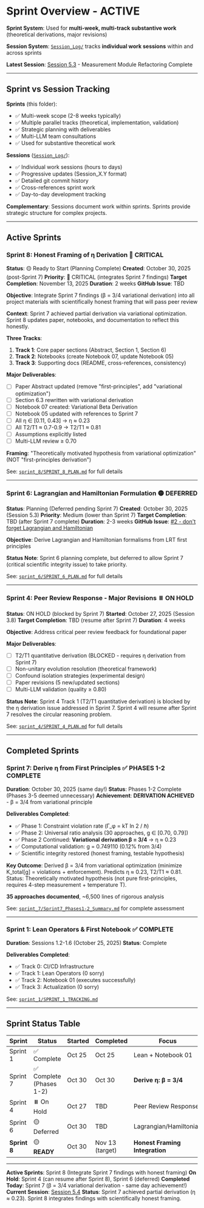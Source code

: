 # Sprint Overview - ACTIVE

**Sprint System**: Used for **multi-week, multi-track substantive work** (theoretical derivations, major revisions)

**Session System**: [`Session_Log/`](../Session_Log/) tracks **individual work sessions** within and across sprints

**Latest Session**: [Session 5.3](../Session_Log/Session_5.3.md) - Measurement Module Refactoring Complete

---

## Sprint vs Session Tracking

**Sprints** (this folder):
- ✅ Multi-week scope (2-8 weeks typically)
- ✅ Multiple parallel tracks (theoretical, implementation, validation)
- ✅ Strategic planning with deliverables
- ✅ Multi-LLM team consultations
- ✅ Used for substantive theoretical work

**Sessions** ([`Session_Log/`](../Session_Log/)):
- ✅ Individual work sessions (hours to days)
- ✅ Progressive updates (Session_X.Y format)
- ✅ Detailed git commit history
- ✅ Cross-references sprint work
- ✅ Day-to-day development tracking

**Complementary**: Sessions document work within sprints. Sprints provide strategic structure for complex projects.

---

## Active Sprints

### Sprint 8: Honest Framing of η Derivation 🔴 **CRITICAL**

**Status**: 🟡 Ready to Start (Planning Complete)
**Created**: October 30, 2025 (post-Sprint 7)
**Priority**: 🔴 CRITICAL (integrates Sprint 7 findings)
**Target Completion**: November 13, 2025
**Duration**: 2 weeks
**GitHub Issue**: TBD

**Objective**: Integrate Sprint 7 findings (β = 3/4 variational derivation) into all project materials with scientifically honest framing that will pass peer review

**Context**: Sprint 7 achieved partial derivation via variational optimization. Sprint 8 updates paper, notebooks, and documentation to reflect this honestly.

**Three Tracks**:
1. **Track 1**: Core paper sections (Abstract, Section 1, Section 6)
2. **Track 2**: Notebooks (create Notebook 07, update Notebook 05)
3. **Track 3**: Supporting docs (README, cross-references, consistency)

**Major Deliverables**:
- [ ] Paper Abstract updated (remove "first-principles", add "variational optimization")
- [ ] Section 6.3 rewritten with variational derivation
- [ ] Notebook 07 created: Variational Beta Derivation
- [ ] Notebook 05 updated with references to Sprint 7
- [ ] All η ∈ [0.11, 0.43] → η ≈ 0.23
- [ ] All T2/T1 ≈ 0.7-0.9 → T2/T1 ≈ 0.81
- [ ] Assumptions explicitly listed
- [ ] Multi-LLM review ≥ 0.70

**Framing**: "Theoretically motivated hypothesis from variational optimization" (NOT "first-principles derivation")

See: [`sprint_8/SPRINT_8_PLAN.md`](sprint_8/SPRINT_8_PLAN.md) for full details

---

### Sprint 6: Lagrangian and Hamiltonian Formulation 🟡 **DEFERRED**

**Status**: Planning (Deferred pending Sprint 7)
**Created**: October 30, 2025 (Session 5.3)
**Priority**: Medium (lower than Sprint 7)
**Target Completion**: TBD (after Sprint 7 complete)
**Duration**: 2-3 weeks
**GitHub Issue**: [#2 - don't forget Lagrangian and Hamiltonian](https://github.com/jdlongmire/logic-realism-theory/issues/2)

**Objective**: Derive Lagrangian and Hamiltonian formalisms from LRT first principles

**Status Note**: Sprint 6 planning complete, but deferred to allow Sprint 7 (critical scientific integrity issue) to take priority.

See: [`sprint_6/SPRINT_6_PLAN.md`](sprint_6/SPRINT_6_PLAN.md) for full details

---

### Sprint 4: Peer Review Response - Major Revisions ⏸️ **ON HOLD**

**Status**: ON HOLD (blocked by Sprint 7)
**Started**: October 27, 2025 (Session 3.8)
**Target Completion**: TBD (resume after Sprint 7)
**Duration**: 4 weeks

**Objective**: Address critical peer review feedback for foundational paper

**Major Deliverables**:
- [ ] T2/T1 quantitative derivation (BLOCKED - requires η derivation from Sprint 7)
- [ ] Non-unitary evolution resolution (theoretical framework)
- [ ] Confound isolation strategies (experimental design)
- [ ] Paper revisions (5 new/updated sections)
- [ ] Multi-LLM validation (quality ≥ 0.80)

**Status Note**: Sprint 4 Track 1 (T2/T1 quantitative derivation) is blocked by the η derivation issue addressed in Sprint 7. Sprint 4 will resume after Sprint 7 resolves the circular reasoning problem.

See: [`sprint_4/SPRINT_4_PLAN.md`](sprint_4/SPRINT_4_PLAN.md) for full details

---

## Completed Sprints

### Sprint 7: Derive η from First Principles ✅ PHASES 1-2 COMPLETE

**Duration**: October 30, 2025 (same day!)
**Status**: Phases 1-2 Complete (Phases 3-5 deemed unnecessary)
**Achievement**: **DERIVATION ACHIEVED** - β = 3/4 from variational principle

**Deliverables Completed**:
- ✅ Phase 1: Constraint violation rate (Γ_φ = kT ln 2 / ℏ)
- ✅ Phase 2: Universal ratio analysis (30 approaches, g ∈ [0.70, 0.79])
- ✅ Phase 2 Continued: **Variational derivation β = 3/4** → η ≈ 0.23
- ✅ Computational validation: g = 0.749110 (0.12% from 3/4)
- ✅ Scientific integrity restored (honest framing, testable hypothesis)

**Key Outcome**: Derived β = 3/4 from variational optimization (minimize K_total[g] = violations + enforcement). Predicts η ≈ 0.23, T2/T1 ≈ 0.81. Status: Theoretically motivated hypothesis (not pure first-principles, requires 4-step measurement + temperature T).

**35 approaches documented**, ~6,500 lines of rigorous analysis

See: [`sprint_7/Sprint7_Phases1-2_Summary.md`](sprint_7/Sprint7_Phases1-2_Summary.md) for complete assessment

---

### Sprint 1: Lean Operators & First Notebook ✅ COMPLETE

**Duration**: Sessions 1.2-1.6 (October 25, 2025)
**Status**: Complete

**Deliverables Completed**:
- ✅ Track 0: CI/CD Infrastructure
- ✅ Track 1: Lean Operators (0 sorry)
- ✅ Track 2: Notebook 01 (executes successfully)
- ✅ Track 3: Actualization (0 sorry)

See: [`sprint_1/SPRINT_1_TRACKING.md`](sprint_1/SPRINT_1_TRACKING.md)

---

## Sprint Status Table

| Sprint | Status | Started | Completed | Focus | Sessions |
|--------|--------|---------|-----------|-------|----------|
| Sprint 1 | ✅ Complete | Oct 25 | Oct 25 | Lean + Notebook 01 | 1.2-1.6 |
| Sprint 7 | ✅ Complete (Phases 1-2) | Oct 30 | Oct 30 | **Derive η: β = 3/4** | 5.4+ |
| Sprint 4 | ⏸️ On Hold | Oct 27 | TBD | Peer Review Response | 3.8+ |
| Sprint 6 | 🟡 Deferred | Oct 30 | TBD | Lagrangian/Hamiltonian | 5.3+ |
| **Sprint 8** | 🟡 **READY** | Oct 30 | Nov 13 (target) | **Honest Framing Integration** | **5.4+** |

---

**Active Sprints**: Sprint 8 (Integrate Sprint 7 findings with honest framing)
**On Hold**: Sprint 4 (can resume after Sprint 8), Sprint 6 (deferred)
**Completed Today**: Sprint 7 (β = 3/4 variational derivation - same day achievement!)
**Current Session**: [Session 5.4](../Session_Log/Session_5.4.md)
**Status**: Sprint 7 achieved partial derivation (η ≈ 0.23). Sprint 8 integrates findings with scientifically honest framing.
